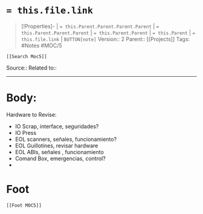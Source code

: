 # `= this.file.link`
>[!Properties]- | `= this.Parent.Parent.Parent.Parent` |  `= this.Parent.Parent.Parent` | `= this.Parent.Parent` | `= this.Parent` | `= this.file.link` | `BUTTON[note]`
>Version:: 2
>Parent:: [[Projects]]
>Tags: #Notes #MOC/5
```meta-bind-embed
[[Search Moc5]]
```
Source::
Related to::
***
# Body:
Hardware to Revise:
- IO Scrap, interface, seguridades?
- IO Press
- EOL scanners, señales, funcionamiento?
- EOL Guillotines, revisar hardware 
- EOL ABIs, señales , funcionamiento
- Comand Box, emergencias, control?
- 









# Foot
```meta-bind-embed
[[Foot MOC5]]
```